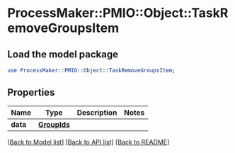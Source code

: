 # ProcessMaker::PMIO::Object::TaskRemoveGroupsItem

## Load the model package
```perl
use ProcessMaker::PMIO::Object::TaskRemoveGroupsItem;
```

## Properties
Name | Type | Description | Notes
------------ | ------------- | ------------- | -------------
**data** | [**GroupIds**](GroupIds.md) |  | 

[[Back to Model list]](../README.md#documentation-for-models) [[Back to API list]](../README.md#documentation-for-api-endpoints) [[Back to README]](../README.md)


